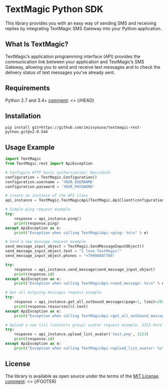 [comment]: <> (HEAD)
# TextMagic Python SDK
This library provides you with an easy way of sending SMS and receiving replies by integrating TextMagic SMS Gateway into your Python application.

## What Is TextMagic?
TextMagic’s application programming interface (API) provides the communication link between your application and TextMagic’s SMS Gateway, allowing you to send and receive text messages and to check the delivery status of text messages you’ve already sent.


## Requirements
Python 2.7 and 3.4+
[comment]: <> (/HEAD)
## Installation

```shell
pip install git+https://github.com/imissyouso/textmagic-rest-python.git@v2.0.544
```

## Usage Example

```python
import TextMagic
from TextMagic.rest import ApiException

# Configure HTTP basic authorization: BasicAuth
configuration = TextMagic.Configuration()
configuration.username = 'YOUR_USERNAME'
configuration.password = 'YOUR_PASSWORD'

# create an instance of the API class
api_instance = TextMagic.TextMagicApi(TextMagic.ApiClient(configuration))

# Simple ping request example
try:
    response = api_instance.ping()
    print(response.ping)
except ApiException as e:
    print("Exception when calling TextMagicApi->ping: %s\n" % e)

# Send a new message request example
send_message_input_object = TextMagic.SendMessageInputObject()
send_message_input_object.text = "I love TextMagic!"
send_message_input_object.phones = "+79998887766"

try:
    response = api_instance.send_message(send_message_input_object)
    print(response.id)
except ApiException as e:
    print("Exception when calling TextMagicApi->send_message: %s\n" % e)

# Get all outgoing messages request example
try:
    response = api_instance.get_all_outbound_messages(page=1, limit=200)
    print(response.resources[0].text)
except ApiException as e:
    print("Exception when calling TextMagicApi->get_all_outbound_messages: %s\n" % e)

# Upload a new list (contacts group) avatar request example. 3223 here is a test list id
try:
    response = api_instance.upload_list_avatar('test.png', 3223)
    print(response.id)
except ApiException as e:
    print("Exception when calling TextMagicApi->upload_list_avatar: %s\n" % e)

```
[comment]: <> (FOOTER)
## License
The library is available as open source under the terms of the [MIT License](http://opensource.org/licenses/MIT).
[comment]: <> (/FOOTER)